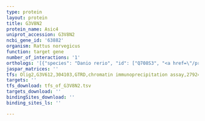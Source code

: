 ```yaml
---
type: protein
layout: protein
title: G3V8N2
protein_name: Asic4
uniprot_accession: G3V8N2
ncbi_gene_id: '63882'
organism: Rattus norvegicus
function: target gene
number_of_interactions: '1'
orthologs: '[{"species": "Danio rerio", "id": ["Q708S3", "<a href=\"/protein/f1qrf3\">F1QRF3</a>"]}, {"species": "Mus musculus", "id": ["<a href=\"/protein/q7tns7\">Q7TNS7</a>"]}, {"species": "Drosophila melanogaster", "id": ["<a href=\"/protein/q9w250\">Q9W250</a>", "<a href=\"/protein/q9vs73\">Q9VS73</a>", "<a href=\"/protein/q7ktw2\">Q7KTW2</a>", "<a href=\"/protein/q0khw3\">Q0KHW3</a>"]}]'
jaspar_matrices: ''
tfs: Olig2,G3V612,304103,GTRD,chromatin immunoprecipitation assay,27924024%5Buid%5D,No
targets: ''
tfs_download: tfs_of_G3V8N2.tsv
targets_download: ''
bindingSites_download: ''
binding_sites_ls: ''

---
```

